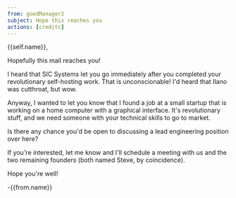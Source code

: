 ```yaml
---
from: goodManager2
subject: Hope this reaches you
actions: [credits]
---
```

{{self.name}},

Hopefully this mail reaches you!

I heard that SIC Systems let you go immediately after you completed your revolutionary self-hosting work. That is unconscionable! I'd heard that Ilano was cutthroat, but wow.

Anyway, I wanted to let you know that I found a job at a small startup that is working on a home computer with a graphical interface. It's revolutionary stuff, and we need someone with your technical skills to go to market.

Is there any chance you'd be open to discussing a lead engineering position over here?

If you're interested, let me know and I'll schedule a meeting with us and the two remaining founders (both named Steve, by coincidence).

Hope you're well!

-{{from.name}}
